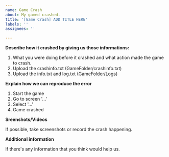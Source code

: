 ```yaml
---
name: Game Crash
about: My gamed crashed.
title: '[Game Crash] ADD TITLE HERE'
labels: ''
assignees: ''

---
```


**Describe how it crashed by giving us those informations:**

1. What you were doing before it crashed and what action made the game to crash.
2. Upload the crashinfo.txt (GameFolder/crashinfo.txt)
3. Upload the info.txt and log.txt (GameFolder/Logs)

**Explain how we can reproduce the error**

1. Start the game
2. Go to screen '...'
3. Select '...'
4. Game crashed

**Sreenshots/Videos**

If possible, take screenshots or record the crash happening.

**Additional information**

If there's any information that you think would help us.
